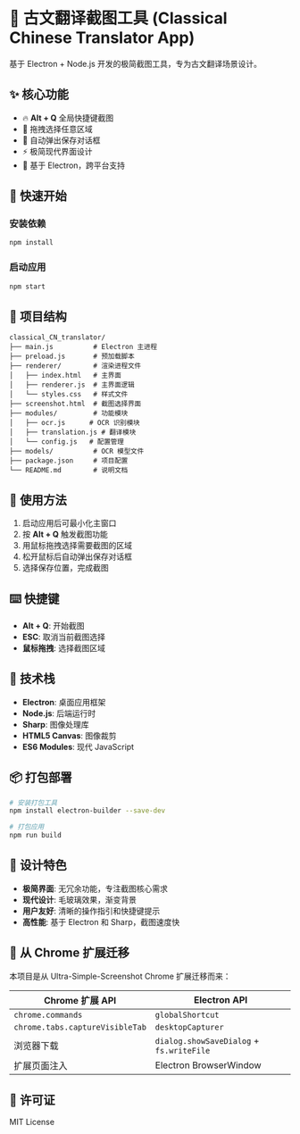 # 🏺 古文翻译截图工具 (Classical Chinese Translator App)

基于 Electron + Node.js 开发的极简截图工具，专为古文翻译场景设计。

## ✨ 核心功能

- 🔥 **Alt + Q** 全局快捷键截图
- 🎯 拖拽选择任意区域
- 📁 自动弹出保存对话框
- ⚡ 极简现代界面设计
- 🚀 基于 Electron，跨平台支持

## 🚀 快速开始

### 安装依赖
```bash
npm install
```

### 启动应用
```bash
npm start
```

## 📁 项目结构

```
classical_CN_translator/
├── main.js          # Electron 主进程
├── preload.js       # 预加载脚本
├── renderer/        # 渲染进程文件
│   ├── index.html   # 主界面
│   ├── renderer.js  # 主界面逻辑
│   └── styles.css   # 样式文件
├── screenshot.html  # 截图选择界面
├── modules/         # 功能模块
│   ├── ocr.js      # OCR 识别模块
│   ├── translation.js # 翻译模块
│   └── config.js   # 配置管理
├── models/          # OCR 模型文件
├── package.json     # 项目配置
└── README.md        # 说明文档
```

## 🎯 使用方法

1. 启动应用后可最小化主窗口
2. 按 **Alt + Q** 触发截图功能
3. 用鼠标拖拽选择需要截图的区域
4. 松开鼠标后自动弹出保存对话框
5. 选择保存位置，完成截图

## ⌨️ 快捷键

- **Alt + Q**: 开始截图
- **ESC**: 取消当前截图选择
- **鼠标拖拽**: 选择截图区域

## 🔧 技术栈

- **Electron**: 桌面应用框架
- **Node.js**: 后端运行时
- **Sharp**: 图像处理库
- **HTML5 Canvas**: 图像裁剪
- **ES6 Modules**: 现代 JavaScript

## 📦 打包部署

```bash
# 安装打包工具
npm install electron-builder --save-dev

# 打包应用
npm run build
```

## 🎨 设计特色

- **极简界面**: 无冗余功能，专注截图核心需求
- **现代设计**: 毛玻璃效果，渐变背景
- **用户友好**: 清晰的操作指引和快捷键提示
- **高性能**: 基于 Electron 和 Sharp，截图速度快

## 🔄 从 Chrome 扩展迁移

本项目是从 Ultra-Simple-Screenshot Chrome 扩展迁移而来：

| Chrome 扩展 API | Electron API |
|---|---|
| `chrome.commands` | `globalShortcut` |
| `chrome.tabs.captureVisibleTab` | `desktopCapturer` |
| 浏览器下载 | `dialog.showSaveDialog` + `fs.writeFile` |
| 扩展页面注入 | Electron BrowserWindow |

## 📄 许可证

MIT License